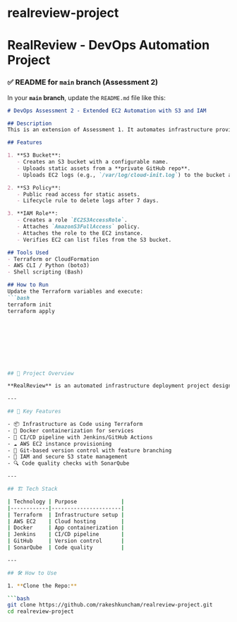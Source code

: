 # realreview-project

# RealReview - DevOps Automation Project


### ✅ README for `main` branch (Assessment 2)

In your **`main` branch**, update the `README.md` file like this:

```markdown
# DevOps Assessment 2 - Extended EC2 Automation with S3 and IAM

## Description
This is an extension of Assessment 1. It automates infrastructure provisioning with additional AWS services and includes:

## Features

1. **S3 Bucket**:
   - Creates an S3 bucket with a configurable name.
   - Uploads static assets from a **private GitHub repo**.
   - Uploads EC2 logs (e.g., `/var/log/cloud-init.log`) to the bucket after instance shutdown.

2. **S3 Policy**:
   - Public read access for static assets.
   - Lifecycle rule to delete logs after 7 days.

3. **IAM Role**:
   - Creates a role `EC2S3AccessRole`.
   - Attaches `AmazonS3FullAccess` policy.
   - Attaches the role to the EC2 instance.
   - Verifies EC2 can list files from the S3 bucket.

## Tools Used
- Terraform or CloudFormation
- AWS CLI / Python (boto3)
- Shell scripting (Bash)

## How to Run
Update the Terraform variables and execute:
```bash
terraform init
terraform apply









## 📌 Project Overview

**RealReview** is an automated infrastructure deployment project designed using **Terraform**, **Docker**, and **CI/CD pipelines**. The goal is to provision infrastructure on AWS and deploy scalable microservices using modern DevOps practices.

---

## 🚀 Key Features

- 📦 Infrastructure as Code using Terraform
- 🐳 Docker containerization for services
- 🔁 CI/CD pipeline with Jenkins/GitHub Actions
- ☁️ AWS EC2 instance provisioning
- 📂 Git-based version control with feature branching
- 🔐 IAM and secure S3 state management
- 🔍 Code quality checks with SonarQube

---

## 🏗️ Tech Stack

| Technology | Purpose              |
|------------|----------------------|
| Terraform  | Infrastructure setup |
| AWS EC2    | Cloud hosting        |
| Docker     | App containerization |
| Jenkins    | CI/CD pipeline       |
| GitHub     | Version control      |
| SonarQube  | Code quality         |

---

## 🛠️ How to Use

1. **Clone the Repo:**

```bash
git clone https://github.com/rakeshkuncham/realreview-project.git
cd realreview-project
